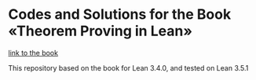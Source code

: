 # Codes and Solutions for the Book «Theorem Proving in Lean»

[link to the book](https://leanprover.github.io/theorem_proving_in_lean/quantifiers_and_equality.html)

This repository based on the book for Lean 3.4.0, and tested on Lean 3.5.1
